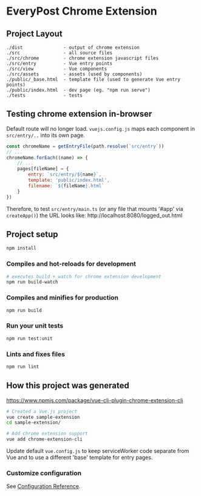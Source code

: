 # EveryPost Chrome Extension

## Project Layout

```text
./dist               - output of chrome extension
./src                - all source files
./src/chrome         - chrome extension javascript files
./src/entry          - Vue entry points
./src/view           - Vue components
./src/assets         - assets (used by components)
./public/_base.html  - template file (used to generate Vue entry points)
./public/index.html  - dev page (eg. "npm run serve")
./tests              - tests
```

## Testing chrome extension in-browser

Default route will no longer load. `vuejs.config.js` maps each component
in `src/entry/..` into its own page.

```js
const chromeName = getEntryFile(path.resolve(`src/entry`))
// ...
chromeName.forEach((name) => {
    // ...
    pages[fileName] = {
        entry: `src/entry/${name}`,
        template: 'public/index.html',
        filename: `${fileName}.html`
    }
})
```

Therefore, to test `src/entry/main.ts` (or any file that mounts '#app' via `createApp()`)
the URL looks like:  http://localhost:8080/logged_out.html

## Project setup

```bash
npm install
```

### Compiles and hot-reloads for development

```bash
# executes build + watch for chrome extension development
npm run build-watch
```

### Compiles and minifies for production

```bash
npm run build
```

### Run your unit tests

```bash
npm run test:unit
```

### Lints and fixes files

```bash
npm run lint
```

## How this project was generated

https://www.npmjs.com/package/vue-cli-plugin-chrome-extension-cli

```bash
# Created a Vue.js project
vue create sample-extension
cd sample-extension/

# Add chrome extension support
vue add chrome-extension-cli
```

Update default `vue.config.js` to keep serviceWorker code separate from Vue
and to use a different 'base' template for entry pages.

### Customize configuration
See [Configuration Reference](https://cli.vuejs.org/config/).
